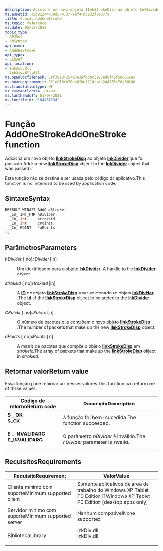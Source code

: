 ```yaml
---
description: Adiciona um novo objeto IInkStrokeDisp ao objeto InkDivider que foi passado.
ms.assetid: d5b82244-68d5-4137-aaf4-d3232f7c0779
title: Função AddOneStroke
ms.topic: reference
ms.date: 05/31/2018
topic_type:
- APIRef
- kbSyntax
api_name:
- AddOneStroke
api_type:
- LibDef
api_location:
- InkDiv.dll
- InkDiv.dll.dll
ms.openlocfilehash: 0af3913f2579363afbb0c3985ad0f40f58051eac
ms.sourcegitcommit: 831e8f3db78ab820e1710cede244553c70e50500
ms.translationtype: MT
ms.contentlocale: pt-BR
ms.lasthandoff: 01/07/2021
ms.locfileid: "104457194"
---
```

# <a name="addonestroke-function"></a><span data-ttu-id="1672e-103">Função AddOneStroke</span><span class="sxs-lookup"><span data-stu-id="1672e-103">AddOneStroke function</span></span>

<span data-ttu-id="1672e-104">Adiciona um novo objeto [**IInkStrokeDisp**](/windows/desktop/api/msinkaut/nn-msinkaut-iinkstrokedisp) ao objeto [**InkDivider**](inkdivider-class.md) que foi passado.</span><span class="sxs-lookup"><span data-stu-id="1672e-104">Adds a new [**IInkStrokeDisp**](/windows/desktop/api/msinkaut/nn-msinkaut-iinkstrokedisp) object to the [**InkDivider**](inkdivider-class.md) object that was passed in.</span></span>

<span data-ttu-id="1672e-105">Esta função não se destina a ser usada pelo código do aplicativo.</span><span class="sxs-lookup"><span data-stu-id="1672e-105">This function is not intended to be used by application code.</span></span>

## <a name="syntax"></a><span data-ttu-id="1672e-106">Sintaxe</span><span class="sxs-lookup"><span data-stu-id="1672e-106">Syntax</span></span>


```C++
HRESULT WINAPI AddOneStroke(
  _In_ INT_PTR hDivider,
  _In_ int     strokeId,
  _In_ int     cPoints,
  _In_ POINT   *aPoints
);
```



## <a name="parameters"></a><span data-ttu-id="1672e-107">Parâmetros</span><span class="sxs-lookup"><span data-stu-id="1672e-107">Parameters</span></span>

<dl> <dt>

<span data-ttu-id="1672e-108">*hDivider* \[ no\]</span><span class="sxs-lookup"><span data-stu-id="1672e-108">*hDivider* \[in\]</span></span>
</dt> <dd>

<span data-ttu-id="1672e-109">Um identificador para o objeto [**InkDivider**](inkdivider-class.md) .</span><span class="sxs-lookup"><span data-stu-id="1672e-109">A handle to the [**InkDivider**](inkdivider-class.md) object.</span></span>

</dd> <dt>

<span data-ttu-id="1672e-110">*strokeid* \[ no\]</span><span class="sxs-lookup"><span data-stu-id="1672e-110">*strokeId* \[in\]</span></span>
</dt> <dd>

<span data-ttu-id="1672e-111">A [**ID**](/windows/desktop/api/msinkaut/nf-msinkaut-iinkstrokedisp-get_id) do objeto [**IInkStrokeDisp**](/windows/desktop/api/msinkaut/nn-msinkaut-iinkstrokedisp) a ser adicionado ao objeto [**InkDivider**](inkdivider-class.md) .</span><span class="sxs-lookup"><span data-stu-id="1672e-111">The [**Id**](/windows/desktop/api/msinkaut/nf-msinkaut-iinkstrokedisp-get_id) of the [**IInkStrokeDisp**](/windows/desktop/api/msinkaut/nn-msinkaut-iinkstrokedisp) object to be added to the [**InkDivider**](inkdivider-class.md) object.</span></span>

</dd> <dt>

<span data-ttu-id="1672e-112">*CPoints* \[ no\]</span><span class="sxs-lookup"><span data-stu-id="1672e-112">*cPoints* \[in\]</span></span>
</dt> <dd>

<span data-ttu-id="1672e-113">O número de pacotes que compõem o novo objeto [**IInkStrokeDisp**](/windows/desktop/api/msinkaut/nn-msinkaut-iinkstrokedisp) .</span><span class="sxs-lookup"><span data-stu-id="1672e-113">The number of packets that make up the new [**IInkStrokeDisp**](/windows/desktop/api/msinkaut/nn-msinkaut-iinkstrokedisp) object.</span></span>

</dd> <dt>

<span data-ttu-id="1672e-114">*aPoints* \[ no\]</span><span class="sxs-lookup"><span data-stu-id="1672e-114">*aPoints* \[in\]</span></span>
</dt> <dd>

<span data-ttu-id="1672e-115">A matriz de pacotes que compõe o objeto [**IInkStrokeDisp**](/windows/desktop/api/msinkaut/nn-msinkaut-iinkstrokedisp) em *strokeid*.</span><span class="sxs-lookup"><span data-stu-id="1672e-115">The array of packets that make up the [**IInkStrokeDisp**](/windows/desktop/api/msinkaut/nn-msinkaut-iinkstrokedisp) object in *strokeId*.</span></span>

</dd> </dl>

## <a name="return-value"></a><span data-ttu-id="1672e-116">Retornar valor</span><span class="sxs-lookup"><span data-stu-id="1672e-116">Return value</span></span>

<span data-ttu-id="1672e-117">Essa função pode retornar um desses valores.</span><span class="sxs-lookup"><span data-stu-id="1672e-117">This function can return one of these values.</span></span>



| <span data-ttu-id="1672e-118">Código de retorno</span><span class="sxs-lookup"><span data-stu-id="1672e-118">Return code</span></span>                                                                                  | <span data-ttu-id="1672e-119">Descrição</span><span class="sxs-lookup"><span data-stu-id="1672e-119">Description</span></span>                                     |
|----------------------------------------------------------------------------------------------|-------------------------------------------------|
| <dl> <span data-ttu-id="1672e-120"><dt>**S \_ OK**</dt></span><span class="sxs-lookup"><span data-stu-id="1672e-120"><dt>**S\_OK**</dt></span></span> </dl>         | <span data-ttu-id="1672e-121">A função foi bem-sucedida.</span><span class="sxs-lookup"><span data-stu-id="1672e-121">The function succeeded.</span></span><br/>              |
| <dl> <span data-ttu-id="1672e-122"><dt>**E \_ INVALIDARG**</dt></span><span class="sxs-lookup"><span data-stu-id="1672e-122"><dt>**E\_INVALIDARG**</dt></span></span> </dl> | <span data-ttu-id="1672e-123">O parâmetro *hDivider* é inválido.</span><span class="sxs-lookup"><span data-stu-id="1672e-123">The *hDivider* parameter is invalid.</span></span><br/> |



 

## <a name="requirements"></a><span data-ttu-id="1672e-124">Requisitos</span><span class="sxs-lookup"><span data-stu-id="1672e-124">Requirements</span></span>



| <span data-ttu-id="1672e-125">Requisito</span><span class="sxs-lookup"><span data-stu-id="1672e-125">Requirement</span></span> | <span data-ttu-id="1672e-126">Valor</span><span class="sxs-lookup"><span data-stu-id="1672e-126">Value</span></span> |
|-------------------------------------|---------------------------------------------------------------------------------------|
| <span data-ttu-id="1672e-127">Cliente mínimo com suporte</span><span class="sxs-lookup"><span data-stu-id="1672e-127">Minimum supported client</span></span><br/> | <span data-ttu-id="1672e-128">Somente aplicativos de área de trabalho do Windows XP Tablet PC Edition \[\]</span><span class="sxs-lookup"><span data-stu-id="1672e-128">Windows XP Tablet PC Edition \[desktop apps only\]</span></span><br/>                         |
| <span data-ttu-id="1672e-129">Servidor mínimo com suporte</span><span class="sxs-lookup"><span data-stu-id="1672e-129">Minimum supported server</span></span><br/> | <span data-ttu-id="1672e-130">Nenhum compatível</span><span class="sxs-lookup"><span data-stu-id="1672e-130">None supported</span></span><br/>                                                             |
| <span data-ttu-id="1672e-131">Biblioteca</span><span class="sxs-lookup"><span data-stu-id="1672e-131">Library</span></span><br/>                  | <dl> <span data-ttu-id="1672e-132"><dt>InkDiv.dll</dt></span><span class="sxs-lookup"><span data-stu-id="1672e-132"><dt>InkDiv.dll</dt></span></span> </dl> |



 

 




